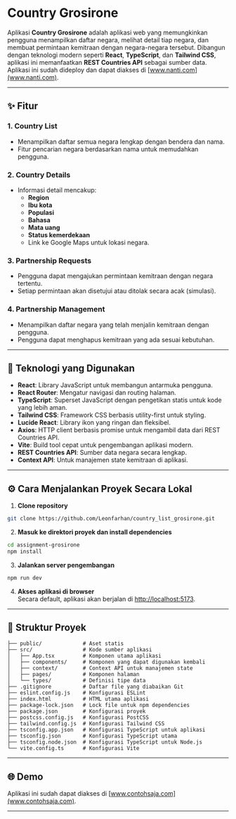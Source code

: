 # Country Grosirone

Aplikasi **Country Grosirone** adalah aplikasi web yang memungkinkan pengguna menampilkan daftar negara, 
melihat detail tiap negara, dan membuat permintaan kemitraan dengan negara-negara tersebut. 
Dibangun dengan teknologi modern seperti **React**, **TypeScript**, dan **Tailwind CSS**, 
aplikasi ini memanfaatkan **REST Countries API** sebagai sumber data. 
Aplikasi ini sudah dideploy dan dapat diakses di [www.nanti.com](www.nanti.com).

---

## ✨ Fitur

### 1. **Country List**
- Menampilkan daftar semua negara lengkap dengan bendera dan nama.
- Fitur pencarian negara berdasarkan nama untuk memudahkan pengguna.

### 2. **Country Details**
- Informasi detail mencakup:
  - **Region**
  - **Ibu kota**
  - **Populasi**
  - **Bahasa**
  - **Mata uang**
  - **Status kemerdekaan**
  - Link ke Google Maps untuk lokasi negara.

### 3. **Partnership Requests**
- Pengguna dapat mengajukan permintaan kemitraan dengan negara tertentu.
- Setiap permintaan akan disetujui atau ditolak secara acak (simulasi).

### 4. **Partnership Management**
- Menampilkan daftar negara yang telah menjalin kemitraan dengan pengguna.
- Pengguna dapat menghapus kemitraan yang ada sesuai kebutuhan.

---

## 🚀 Teknologi yang Digunakan

- **React**: Library JavaScript untuk membangun antarmuka pengguna.
- **React Router**: Mengatur navigasi dan routing halaman.
- **TypeScript**: Superset JavaScript dengan pengetikan statis untuk kode yang lebih aman.
- **Tailwind CSS**: Framework CSS berbasis utility-first untuk styling.
- **Lucide React**: Library ikon yang ringan dan fleksibel.
- **Axios**: HTTP client berbasis promise untuk mengambil data dari REST Countries API.
- **Vite**: Build tool cepat untuk pengembangan aplikasi modern.
- **REST Countries API**: Sumber data negara secara lengkap.
- **Context API**: Untuk manajemen state kemitraan di aplikasi.

---

## ⚙️ Cara Menjalankan Proyek Secara Lokal

1. **Clone repository**
```bash
git clone https://github.com/Leonfarhan/country_list_grosirone.git
```

2. **Masuk ke direktori proyek dan install dependencies**
```bash
cd assignment-grosirone  
npm install  
```

3. **Jalankan server pengembangan**
```bash
npm run dev  
```

4. **Akses aplikasi di browser**  
   Secara default, aplikasi akan berjalan di [http://localhost:5173](http://localhost:5173).

---

## 📁 Struktur Proyek

```plaintext
├── public/             # Aset statis  
├── src/                # Kode sumber aplikasi  
│   ├── App.tsx         # Komponen utama aplikasi  
│   ├── components/     # Komponen yang dapat digunakan kembali  
│   ├── context/        # Context API untuk manajemen state  
│   ├── pages/          # Komponen halaman  
│   └── types/          # Definisi tipe data  
├── .gitignore          # Daftar file yang diabaikan Git  
├── eslint.config.js    # Konfigurasi ESLint  
├── index.html          # HTML utama aplikasi  
├── package-lock.json   # Lock file untuk npm dependencies  
├── package.json        # Konfigurasi proyek  
├── postcss.config.js   # Konfigurasi PostCSS  
├── tailwind.config.js  # Konfigurasi Tailwind CSS  
├── tsconfig.app.json   # Konfigurasi TypeScript untuk aplikasi  
├── tsconfig.json       # Konfigurasi TypeScript utama  
├── tsconfig.node.json  # Konfigurasi TypeScript untuk Node.js  
└── vite.config.ts      # Konfigurasi Vite  
```

---

## 🌐 Demo
Aplikasi ini sudah dapat diakses di [www.contohsaja.com](www.contohsaja.com).

---